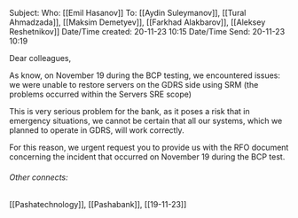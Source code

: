 Subject:
Who: [[Emil Hasanov]]
To: [[Aydin Suleymanov]], [[Tural Ahmadzada]], [[Maksim Demetyev]], [[Farkhad Alakbarov]], [[Aleksey Reshetnikov]]
Date/Time created: 20-11-23 10:15
Date/Time Send: 20-11-23 10:19

Dear colleagues,

As know, on November 19 during the BCP testing, we encountered issues: we were unable to restore servers on the GDRS side using SRM (the problems occurred within the Servers SRE scope)

This is very serious problem for the bank, as it poses a risk that in emergency situations, we cannot be certain that all our systems, which we planned to operate in GDRS, will work correctly.

For this reason, we urgent request you to provide us with the RFO document concerning the incident that occurred on November 19 during the BCP test.

###### Other connects: 
[[Pashatechnology]], [[Pashabank]], [[19-11-23]]